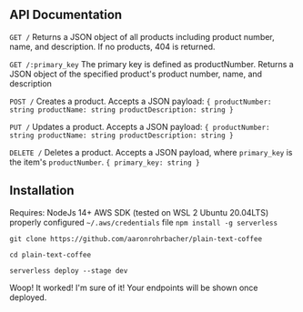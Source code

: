## API Documentation

`GET /`
Returns a JSON object of all products including product number, name, and description. If no products, 404 is returned.

`GET /:primary_key`
The primary key is defined as productNumber. Returns a JSON object of the specified product's product number, name, and description

`POST /`
Creates a product. Accepts a JSON payload:
``
{
    productNumber: string
    productName: string
    productDescription: string
}
``

`PUT /`
Updates a product. Accepts a JSON payload:
``
{
    productNumber: string
    productName: string
    productDescription: string
}
``

`DELETE /`
Deletes a product. Accepts a JSON payload, where `primary_key` is the item's `productNumber`.
``
{
    primary_key: string
}
``

## Installation
Requires: 
NodeJs 14+
AWS SDK (tested on WSL 2 Ubuntu 20.04LTS)
properly configured `~/.aws/credentials` file
`npm install -g serverless`

`git clone https://github.com/aaronrohrbacher/plain-text-coffee`

`cd plain-text-coffee`

`serverless deploy --stage dev`

Woop! It worked! I'm sure of it! Your endpoints will be shown once deployed.
